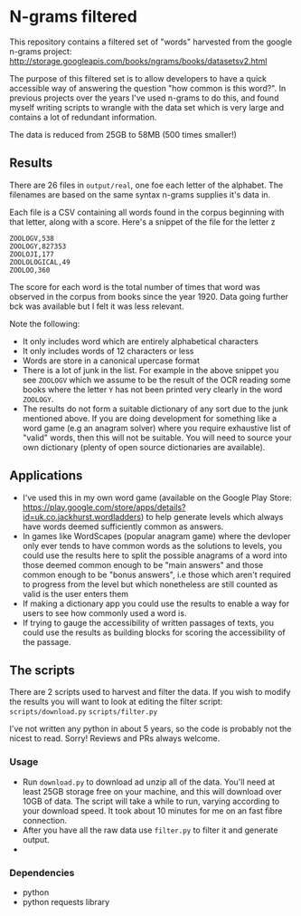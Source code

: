 # N-grams filtered
This repository contains a filtered set of "words" harvested from the google n-grams project:
http://storage.googleapis.com/books/ngrams/books/datasetsv2.html

The purpose of this filtered set is to allow developers to have a quick accessible way of answering the question "how common is this word?". In previous projects over the years I've used n-grams to do this, and found myself writing scripts to wrangle with the data set which is very large and contains a lot of redundant information.

The data is reduced from 25GB to 58MB (500 times smaller!)

## Results
There are 26 files in `output/real`, one foe each letter of the alphabet. The filenames are based on the same syntax n-grams supplies it's data in.

Each file is a CSV containing all words found in the corpus beginning with that letter, along with a score. Here's a snippet of the file for the letter z

```
ZOOLOGV,538
ZOOLOGY,827353
ZOOLOJI,177
ZOOLOLOGICAL,49
ZOOLOO,360
```
The score for each word is the total number of times that word was observed in the corpus from books since the year 1920. Data going further bck was available but I felt it was less relevant.

Note the following:
- It only includes word which are entirely alphabetical characters
- It only includes words of 12 characters or less
- Words are store in a canonical upercase format
- There is a lot of junk in the list. For example in the above snippet you see `ZOOLOGV` which we assume to be the result of the OCR reading some books where the letter `Y` has not been printed very clearly in the word `ZOOLOGY`.
- The results do not form a suitable dictionary of any sort due to the junk mentioned above. If you are doing development for something like a word game (e.g an anagram solver) where you require exhaustive list of "valid" words, then this will not be suitable. You will need to source your own dictionary (plenty of open source dictionaries are available).

## Applications
- I've used this in my own word game (available on the Google Play Store: https://play.google.com/store/apps/details?id=uk.co.jackhurst.wordladders) to help generate levels which always have words deemed sufficiently common as answers.
- In games like WordScapes (popular anagram game) where the devloper only ever tends to have common words as the solutions to levels, you could use the results here to split the possible anagrams of a word into those deemed common enough to be "main answers" and those common enough to be "bonus answers", i.e those which aren't required to progress from the level but which nonetheless are still counted as valid is the user enters them
- If making a dictionary app you could use the results to enable a way for users to see how commonly used a word is.
- If trying to gauge the accessibility of written passages of texts, you could use the results as building blocks for scoring the accessibility of the passage.

## The scripts
There are 2 scripts used to harvest and filter the data. If you wish to modify the results you will want to look at editing the filter script:
`scripts/download.py`
`scripts/filter.py`

I've not written any python in about 5 years, so the code is probably not the nicest to read. Sorry! Reviews and PRs always welcome.

### Usage
- Run `download.py` to download ad unzip all of the data. You'll need at least 25GB storage free on your machine, and this will download over 10GB of data. The script  will take a while to run, varying according to your download speed. It took about 10 minutes for me on an fast fibre connection.
- After you have all the raw data use `filter.py` to filter it and generate output.
- 
### Dependencies
- python
- python requests library